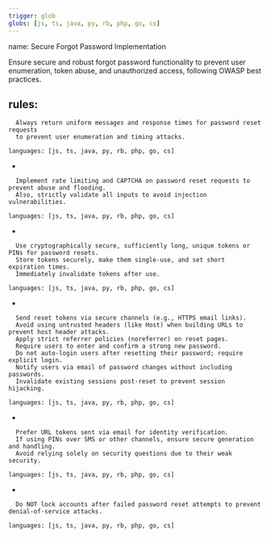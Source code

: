 ```yaml
---
trigger: glob
globs: [js, ts, java, py, rb, php, go, cs]
---
```



name: Secure Forgot Password Implementation

  Ensure secure and robust forgot password functionality to prevent user enumeration,
  token abuse, and unauthorized access, following OWASP best practices.

rules:
  - 
    
      Always return uniform messages and response times for password reset requests
      to prevent user enumeration and timing attacks.
    
    languages: [js, ts, java, py, rb, php, go, cs]

  - 
    
      Implement rate limiting and CAPTCHA on password reset requests to prevent abuse and flooding.
      Also, strictly validate all inputs to avoid injection vulnerabilities.
    
    languages: [js, ts, java, py, rb, php, go, cs]

  - 
    
      Use cryptographically secure, sufficiently long, unique tokens or PINs for password resets.
      Store tokens securely, make them single-use, and set short expiration times.
      Immediately invalidate tokens after use.
    
    languages: [js, ts, java, py, rb, php, go, cs]

  - 
    
      Send reset tokens via secure channels (e.g., HTTPS email links).
      Avoid using untrusted headers (like Host) when building URLs to prevent host header attacks.
      Apply strict referrer policies (noreferrer) on reset pages.
      Require users to enter and confirm a strong new password.
      Do not auto-login users after resetting their password; require explicit login.
      Notify users via email of password changes without including passwords.
      Invalidate existing sessions post-reset to prevent session hijacking.
    
    languages: [js, ts, java, py, rb, php, go, cs]

  - 
    
      Prefer URL tokens sent via email for identity verification.
      If using PINs over SMS or other channels, ensure secure generation and handling.
      Avoid relying solely on security questions due to their weak security.
    
    languages: [js, ts, java, py, rb, php, go, cs]

  - 
    
      Do NOT lock accounts after failed password reset attempts to prevent denial-of-service attacks.
    
    languages: [js, ts, java, py, rb, php, go, cs]
```